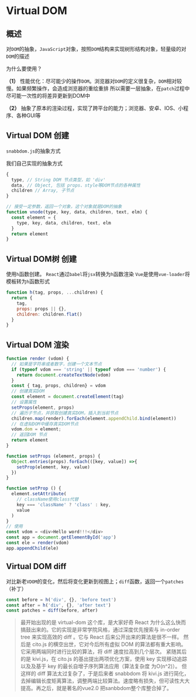 # Virtual DOM

## 概述

对`DOM`的抽象，`JavaScript`对象，按照`DOM`结构来实现树形结构对象，轻量级的对`DOM`的描述

为什么要使用？

**（1）** 性能优化：尽可能少的操作`DOM`。浏览器对`DOM`的定义很复杂，`DOM`相对较慢。如果频繁操作，会造成浏览器的重绘重排
所以需要一层抽象，在`patch`过程中尽可能一次性的将差异更新到DOM中

**（2）** 抽象了原本的渲染过程，实现了跨平台的能力；浏览器、安卓、IOS、小程序、各种GUI等
 
## Virtual DOM 创建

`snabbdom.js`的抽象方式

我们自己实现的抽象方式

```javascript 
{
  type, // String DOM 节点类型，如 'div'
  data, // Object, 包括 props、style等DOM节点的各种属性
  children // Array, 子节点
}
```

```javascript 
// 接受一定参数，返回一个对象，这个对象就是DOM的抽象
function vnode(type, key, data, children, text, elm) {
  const element = {
    type, key, data, children, text, elm
  }
  return element
} 
```

## Virtual DOM树 创建

使用`h`函数创建。
`React`通过`babel`将`jsx`转换为`h`函数渲染
`Vue`是使用`vue-loader`将模板转为`h`函数形式

```javascript 
function h(tag, props, ...children) {
  return {
    tag,
    props: props || {},
    children: children.flat()
  }
}
```

## Virtual DOM 渲染

```javascript
function render (vdom) {
  // 如果是字符串或者数字，创建一个文本节点
  if (typeof vdom === 'string' || typeof vdom === 'number') {
    return document.createTextNode(vdom)
  }
  const { tag, props, children} = vdom
  // 创建真实DOM
  const element = document.createElement(tag)
  // 设置属性
  setProps(element, props)
  // 遍历子节点，并获取创建真实DOM，插入到当前节点
  children.map(render).forEach(element.appendChild.bind(element))
  // 在虚拟DOM中缓存真实DOM节点
  vdom.dom = element;
  // 返回DOM 节点
  return element
}

function setProps (element, props) {
  Object.entries(props).forEach(([key, value]) =>{
    setProp(element, key, value)
  })
}

function setProp () {
  element.setAttribute(
    // className使用class代替
    key === 'className' ? 'class' : key,
    value
  )
}
// 使用
const vdom = <div>Hello word!!!</div>
const app = document.getElementById('app')
const ele = render(vdom)
app.appendChild(ele)
```

## Virtual DOM diff

对比新老`VDOM`的变化，然后将变化更新到视图上；`diff`函数，返回一个`patches`（补丁）

```javascript
const before = h('div', {}, 'before text')
const after = h('div', {}, 'after text')
const patches = diff(before, after)
```

> 最开始出现的是 virtual-dom 这个库，是大家好奇 React 为什么这么快而搞鼓出来的。它的实现是非常学院风格，通过深度优先搜索与 in-order tree 来实现高效的 diff 。它与 React 后来公开出来的算法是很不一样。
然后是 cito.js 的横空出世，它对今后所有虚拟 DOM 的算法都有重大影响。它采用两端同时进行比较的算法，将 diff 速度拉高到几个层次。
紧随其后的是 kivi.js，在 cito.js 的基出提出两项优化方案，使用 key 实现移动追踪以及及基于 key 的最长自增子序列算法应用（算法复杂度 为O(n^2)）。
但这样的 diff 算法太过复杂了，于是后来者 snabbdom 将 kivi.js 进行简化，去掉编辑长度矩离算法，调整两端比较算法。速度略有损失，但可读性大大提高。再之后，就是著名的vue2.0 把sanbbdom整个库整合掉了。